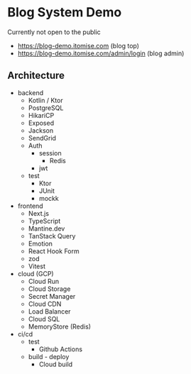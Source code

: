 # Blog System Demo

Currently not open to the public

- https://blog-demo.itomise.com (blog top)
- https://blog-demo.itomise.com/admin/login (blog admin)

## Architecture

- backend
  - Kotlin / Ktor
  - PostgreSQL
  - HikariCP
  - Exposed
  - Jackson
  - SendGrid
  - Auth
    - session
      - Redis
    - jwt
  - test
    - Ktor
    - JUnit
    - mockk
- frontend
  - Next.js
  - TypeScript
  - Mantine.dev
  - TanStack Query
  - Emotion
  - React Hook Form
  - zod
  - Vitest
- cloud (GCP)
  - Cloud Run
  - Cloud Storage
  - Secret Manager
  - Cloud CDN
  - Load Balancer
  - Cloud SQL
  - MemoryStore (Redis)
- ci/cd
  - test
    - Github Actions
  - build - deploy
    - Cloud build
